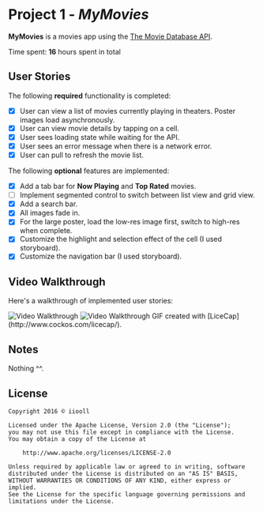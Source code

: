 # Project 1 - *MyMovies*

**MyMovies** is a movies app using the [The Movie Database API](http://docs.themoviedb.apiary.io/#).

Time spent: **16** hours spent in total

## User Stories

The following **required** functionality is completed:

- [x] User can view a list of movies currently playing in theaters. Poster images load asynchronously.
- [x] User can view movie details by tapping on a cell.
- [x] User sees loading state while waiting for the API.
- [x] User sees an error message when there is a network error.
- [x] User can pull to refresh the movie list.

The following **optional** features are implemented:

- [x] Add a tab bar for **Now Playing** and **Top Rated** movies.
- [ ] Implement segmented control to switch between list view and grid view.
- [x] Add a search bar.
- [x] All images fade in.
- [x] For the large poster, load the low-res image first, switch to high-res when complete.
- [x] Customize the highlight and selection effect of the cell (I used storyboard).
- [x] Customize the navigation bar (I used storyboard).

## Video Walkthrough

Here's a walkthrough of implemented user stories:

<img src='http://i.imgur.com/wxvBCZB.gif' title='Video Walkthrough' alt='Video Walkthrough' />
<img src='http://i.imgur.com/Wq0bHQf.gif' title='Video Walkthrough' width='auto' alt='Video Walkthrough' />
GIF created with [LiceCap](http://www.cockos.com/licecap/).

## Notes

Nothing ^^.

## License

    Copyright 2016 © iiooll

    Licensed under the Apache License, Version 2.0 (the "License");
    you may not use this file except in compliance with the License.
    You may obtain a copy of the License at

        http://www.apache.org/licenses/LICENSE-2.0

    Unless required by applicable law or agreed to in writing, software
    distributed under the License is distributed on an "AS IS" BASIS,
    WITHOUT WARRANTIES OR CONDITIONS OF ANY KIND, either express or implied.
    See the License for the specific language governing permissions and
    limitations under the License.
